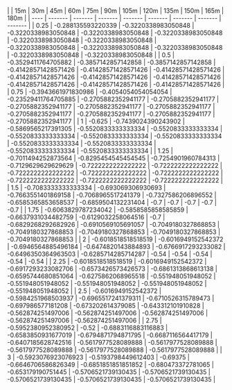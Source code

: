 | | 15m | 30m | 45m | 60m | 75m | 90m | 105m | 120m | 135m | 150m | 165m | 180m | 
| ---- | ------- | ------- | ------- | ------- | ------- | ------- | ------- | ------- |
| 0.25 | -0.288135593220339 | -0.3220338983050848 | -0.3220338983050848 | -0.3220338983050848 | -0.3220338983050848 | -0.3220338983050848 | -0.3220338983050848 | -0.3220338983050848 | -0.3220338983050848 | -0.3220338983050848 | -0.3220338983050848 | -0.3220338983050848 | 
| 0.5 | -0.3529411764705882 | -0.3857142857142858 | -0.3857142857142858 | -0.41428571428571426 | -0.41428571428571426 | -0.41428571428571426 | -0.41428571428571426 | -0.41428571428571426 | -0.41428571428571426 | -0.41428571428571426 | -0.41428571428571426 | -0.41428571428571426 | 
| 0.75 | -0.3943661971830986 | -0.4054054054054054 | -0.23529411764705885 | -0.2705882352941177 | -0.2705882352941177 | -0.2705882352941177 | -0.2705882352941177 | -0.2705882352941177 | -0.2705882352941177 | -0.2705882352941177 | -0.2705882352941177 | -0.2705882352941177 | 
| 1 | -0.625 | -0.7439024390243902 | -0.5869565217391305 | -0.5520833333333334 | -0.5520833333333334 | -0.5520833333333334 | -0.5520833333333334 | -0.5520833333333334 | -0.5520833333333334 | -0.5520833333333334 | -0.5520833333333334 | -0.5520833333333334 | 
| 1.25 | -0.7011494252873564 | -0.8295454545454545 | -0.7254901960784313 | -0.7129629629629629 | -0.7222222222222222 | -0.7222222222222222 | -0.7222222222222222 | -0.7222222222222222 | -0.7222222222222222 | -0.7222222222222222 | -0.7222222222222222 | -0.7222222222222222 | 
| 1.5 | -0.7083333333333334 | -0.693069306930693 | -0.7663551401869158 | -0.7068965517241379 | -0.7327586206896552 | -0.6585365853658537 | -0.6859504132231404 | -0.7 | -0.7 | -0.7 | -0.7 | -0.7 | 
| 1.75 | -0.6063829787234042 | -0.5858585858585859 | -0.6637931034482759 | -0.6129032258064516 | -0.7 | -0.6829268292682926 | -0.6910569105691057 | -0.7049180327868853 | -0.7049180327868853 | -0.7049180327868853 | -0.7049180327868853 | -0.7049180327868853 | 
| 2 | -0.6018518518518519 | -0.6016949152542372 | -0.6946564885496184 | -0.6474820143884893 | -0.6766917293233082 | -0.6496350364963503 | -0.6285714285714287 | -0.54 | -0.54 | -0.54 | -0.54 | -0.54 | 
| 2.25 | -0.6018518518518519 | -0.6016949152542372 | -0.6917293233082706 | -0.6573426573426573 | -0.6861313868613138 | -0.6595744680851064 | -0.6275862068965518 | -0.551948051948052 | -0.551948051948052 | -0.551948051948052 | -0.551948051948052 | -0.551948051948052 | 
| 2.5 | -0.6016949152542372 | -0.5984251968503937 | -0.6965517241379311 | -0.6710526315789473 | -0.697986577181208 | -0.673202614379085 | -0.643312101910828 | -0.562874251497006 | -0.562874251497006 | -0.562874251497006 | -0.562874251497006 | -0.562874251497006 | 
| 2.75 | -0.5952380952380952 | -0.52 | -0.6883116883116883 | -0.6583850931677019 | -0.6794871794871795 | -0.6687116564417179 | -0.6407185628742516 | -0.5617977528089888 | -0.5617977528089888 | -0.5617977528089888 | -0.5617977528089888 | -0.5617977528089888 | 
| 3 | -0.5923076923076923 | -0.5193798449612403 | -0.69375 | -0.6646706586826349 | -0.6851851851851852 | -0.680473372781065 | -0.653179190751445 | -0.5706521739130435 | -0.5706521739130435 | -0.5706521739130435 | -0.5706521739130435 | -0.5706521739130435 | 
